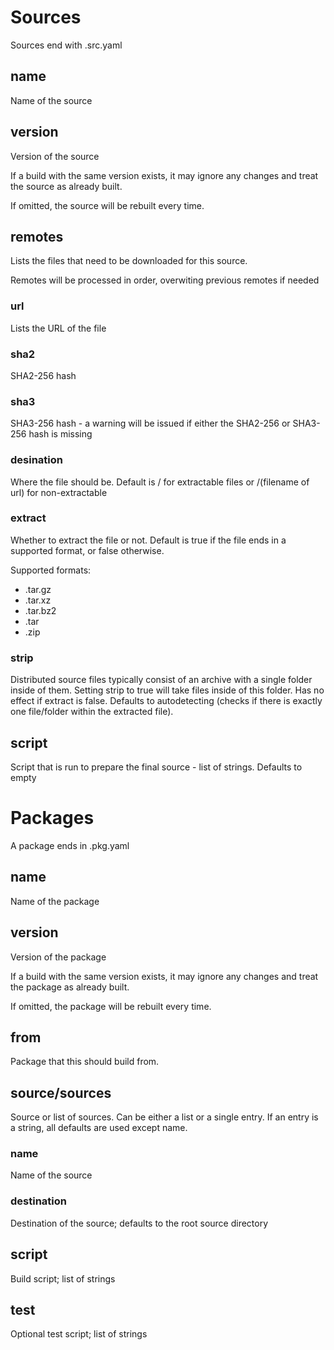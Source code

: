 # Sources
Sources end with .src.yaml
## name
Name of the source
## version
Version of the source

If a build with the same version exists, it may ignore any changes and treat the source as already built.

If omitted, the source will be rebuilt every time.
## remotes
Lists the files that need to be downloaded for this source.

Remotes will be processed in order, overwiting previous remotes if needed
### url
Lists the URL of the file
### sha2
SHA2-256 hash
### sha3
SHA3-256 hash - a warning will be issued if either the SHA2-256 or SHA3-256 hash is missing
### desination
Where the file should be.  Default is / for extractable files or /(filename of url) for non-extractable
### extract
Whether to extract the file or not.  Default is true if the file ends in a supported format, or false otherwise.

Supported formats:
* .tar.gz
* .tar.xz
* .tar.bz2
* .tar
* .zip
### strip
Distributed source files typically consist of an archive with a single folder inside of them.  Setting strip to true will take files inside of this folder.  Has no effect if extract is false.  Defaults to autodetecting (checks if there is exactly one file/folder within the extracted file).
## script
Script that is run to prepare the final source - list of strings.  Defaults to empty
# Packages
A package ends in .pkg.yaml
## name
Name of the package
## version
Version of the package

If a build with the same version exists, it may ignore any changes and treat the package as already built.

If omitted, the package will be rebuilt every time.
## from
Package that this should build from.
## source/sources
Source or list of sources.  Can be either a list or a single entry.  If an entry is a string, all defaults are used except name.
### name
Name of the source
### destination
Destination of the source; defaults to the root source directory
## script
Build script; list of strings
## test
Optional test script; list of strings
